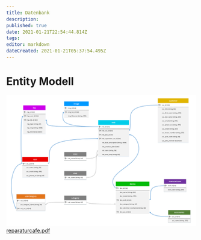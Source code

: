 ```yaml
---
title: Datenbank
description: 
published: true
date: 2021-01-21T22:54:44.814Z
tags: 
editor: markdown
dateCreated: 2021-01-21T05:37:54.495Z
---
```


# Entity Modell
![entity_modell_reparaturcafe.png](/entity_modell_reparaturcafe.png)
[reparaturcafe.pdf](/reparaturcafe.pdf)